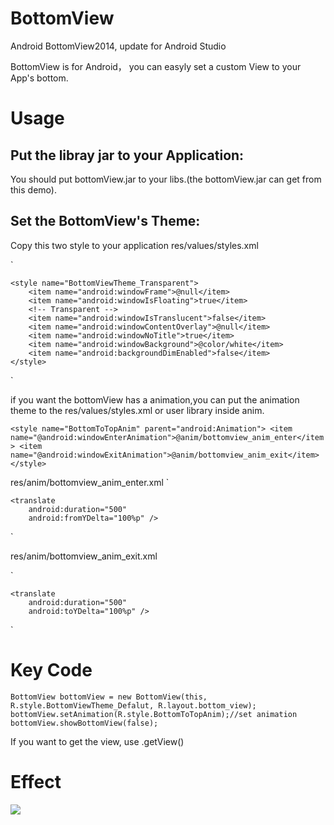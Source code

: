 BottomView
==========

Android BottomView2014, update for Android Studio


BottomView is for Android， you can easyly set a custom View to your App's bottom.

# Usage

## Put the libray jar to your Application:
You should put bottomView.jar to your libs.(the bottomView.jar can get from this demo).

## Set the BottomView's Theme:
Copy this two style to your application res/values/styles.xml

`<!--Translucent Theme-->
   <style name="BottomViewTheme_Defalut">
        <item name="android:windowFrame">@null</item>
        <item name="android:windowContentOverlay">@null</item>
        <item name="android:windowIsFloating">true</item>
        <item name="android:windowIsTranslucent">false</item>
        <item name="android:windowNoTitle">true</item>
        <item name="android:windowBackground">@color/white</item>
        <item name="android:backgroundDimEnabled">true</item>
        <item name="android:windowFullscreen">true</item>
    </style>
<!--Transparent Theme-->
    <style name="BottomViewTheme_Transparent">
        <item name="android:windowFrame">@null</item>
        <item name="android:windowIsFloating">true</item>
        <!-- Transparent -->
        <item name="android:windowIsTranslucent">false</item>
        <item name="android:windowContentOverlay">@null</item>
        <item name="android:windowNoTitle">true</item>
        <item name="android:windowBackground">@color/white</item>
        <item name="android:backgroundDimEnabled">false</item>
    </style>
`

if you want the bottomView has a animation,you can put the animation theme to the res/values/styles.xml  or user library inside anim.

`<style name="BottomToTopAnim" parent="android:Animation">
        <item name="@android:windowEnterAnimation">@anim/bottomview_anim_enter</item>
        <item name="@android:windowExitAnimation">@anim/bottomview_anim_exit</item>
    </style>`

res/anim/bottomview_anim_enter.xml
`<?xml version="1.0" encoding="utf-8"?>
<set xmlns:android="http://schemas.android.com/apk/res/android" >

    <translate
        android:duration="500"
        android:fromYDelta="100%p" />

</set>`

res/anim/bottomview_anim_exit.xml

`<?xml version="1.0" encoding="utf-8"?>
<set xmlns:android="http://schemas.android.com/apk/res/android" >

    <translate
        android:duration="500"
        android:toYDelta="100%p" />

</set>`

# Key Code

`BottomView bottomView = new BottomView(this,
                    R.style.BottomViewTheme_Defalut, R.layout.bottom_view);
            bottomView.setAnimation(R.style.BottomToTopAnim);//set animation
            bottomView.showBottomView(false);`

If you want to get the view, use .getView()

# Effect
![](https://github.com/jaychou2012/BottomView/blob/master/Screenshot_20170826-132058.png)
